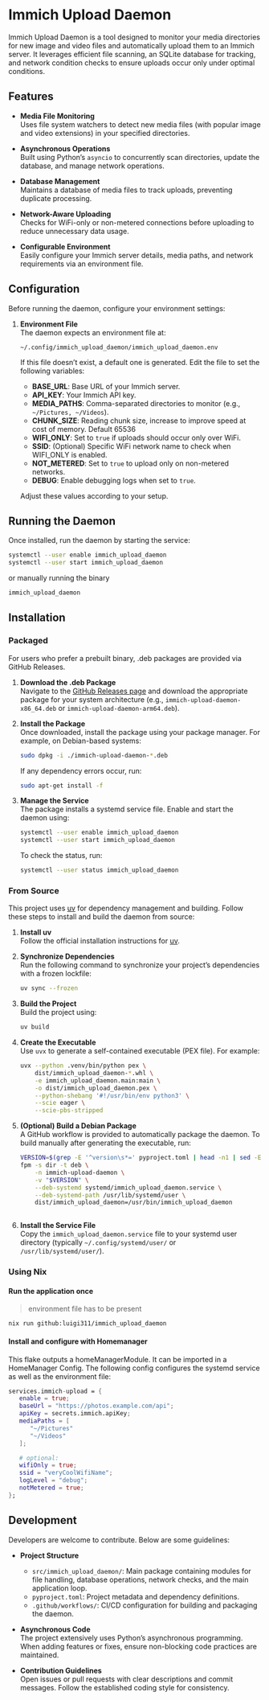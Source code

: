 # Immich Upload Daemon

Immich Upload Daemon is a tool designed to monitor your media directories for new image and video files and automatically upload them to an Immich server. It leverages efficient file scanning, an SQLite database for tracking, and network condition checks to ensure uploads occur only under optimal conditions.

## Features

- **Media File Monitoring**  
  Uses file system watchers to detect new media files (with popular image and video extensions) in your specified directories.

- **Asynchronous Operations**  
  Built using Python’s `asyncio` to concurrently scan directories, update the database, and manage network operations.

- **Database Management**  
  Maintains a database of media files to track uploads, preventing duplicate processing.

- **Network-Aware Uploading**  
  Checks for WiFi-only or non-metered connections before uploading to reduce unnecessary data usage.

- **Configurable Environment**  
  Easily configure your Immich server details, media paths, and network requirements via an environment file.

## Configuration

Before running the daemon, configure your environment settings:

1. **Environment File**  
   The daemon expects an environment file at:
   ```
   ~/.config/immich_upload_daemon/immich_upload_daemon.env
   ```
   If this file doesn’t exist, a default one is generated. Edit the file to set the following variables:

   - **BASE_URL**: Base URL of your Immich server.
   - **API_KEY**: Your Immich API key.
   - **MEDIA_PATHS**: Comma-separated directories to monitor (e.g., `~/Pictures, ~/Videos`).
   - **CHUNK_SIZE**: Reading chunk size, increase to improve speed at cost of memory. Default 65536
   - **WIFI_ONLY**: Set to `true` if uploads should occur only over WiFi.
   - **SSID**: (Optional) Specific WiFi network name to check when WIFI_ONLY is enabled.
   - **NOT_METERED**: Set to `true` to upload only on non-metered networks.
   - **DEBUG**: Enable debugging logs when set to `true`.

   Adjust these values according to your setup.

## Running the Daemon

Once installed, run the daemon by starting the service:
```sh
systemctl --user enable immich_upload_daemon
systemctl --user start immich_upload_daemon
```

or manually running the binary
```sh
immich_upload_daemon
```

## Installation

### Packaged

For users who prefer a prebuilt binary, .deb packages are provided via GitHub Releases.

1. **Download the .deb Package**  
   Navigate to the [GitHub Releases page](https://github.com/luigi311/immich_upload_daemon/releases) and download the appropriate package for your system architecture (e.g., `immich-upload-daemon-x86_64.deb` or `immich-upload-daemon-arm64.deb`).

2. **Install the Package**  
   Once downloaded, install the package using your package manager. For example, on Debian-based systems:
   ```sh
   sudo dpkg -i ./immich-upload-daemon-*.deb
   ```
   If any dependency errors occur, run:
   ```sh
   sudo apt-get install -f
   ```

3. **Manage the Service**  
   The package installs a systemd service file. Enable and start the daemon using:
   ```sh
   systemctl --user enable immich_upload_daemon
   systemctl --user start immich_upload_daemon
   ```
   To check the status, run:
   ```sh
   systemctl --user status immich_upload_daemon
   ```

### From Source

This project uses [uv](https://github.com/astral-sh/uv) for dependency management and building. Follow these steps to install and build the daemon from source:

1. **Install uv**  
   Follow the official installation instructions for [uv](https://github.com/astral-sh/uv).

2. **Synchronize Dependencies**  
   Run the following command to synchronize your project’s dependencies with a frozen lockfile:
   ```sh
   uv sync --frozen
   ```

3. **Build the Project**  
   Build the project using:
   ```sh
   uv build
   ```

4. **Create the Executable**  
   Use `uvx` to generate a self-contained executable (PEX file). For example:
   ```sh
   uvx --python .venv/bin/python pex \
       dist/immich_upload_daemon-*.whl \
       -e immich_upload_daemon.main:main \
       -o dist/immich_upload_daemon.pex \
       --python-shebang '#!/usr/bin/env python3' \
       --scie eager \
       --scie-pbs-stripped
   ```

5. **(Optional) Build a Debian Package**  
   A GitHub workflow is provided to automatically package the daemon. To build manually after generating the executable, run:
   ```sh
   VERSION=$(grep -E '^version\s*=' pyproject.toml | head -n1 | sed -E 's/version\s*=\s*"(.*)"/\1/')
   fpm -s dir -t deb \
       -n immich-upload-daemon \
       -v "$VERSION" \
       --deb-systemd systemd/immich_upload_daemon.service \
       --deb-systemd-path /usr/lib/systemd/user \
       dist/immich_upload_daemon=/usr/bin/immich_upload_daemon
       
   ```

6. **Install the Service File**  
   Copy the `immich_upload_daemon.service` file to your systemd user directory (typically `~/.config/systemd/user/` or `/usr/lib/systemd/user/`).


### Using Nix

#### Run the application once

>environment file has to be present

`nix run github:luigi311/immich_upload_daemon`

#### Install and configure with Homemanager

This flake outputs a homeManagerModule. It can be imported in a HomeManager Config. The following config configures the systemd service as well as the environment file:

```nix
services.immich-upload = {
   enable = true;
   baseUrl = "https://photos.example.com/api";
   apiKey = secrets.immich.apiKey;
   mediaPaths = [ 
      "~/Pictures"
      "~/Videos"
   ];

   # optional:
   wifiOnly = true;
   ssid = "veryCoolWifiName";
   logLevel = "debug";
   notMetered = true;
};
```

## Development

Developers are welcome to contribute. Below are some guidelines:

- **Project Structure**  
  - `src/immich_upload_daemon/`: Main package containing modules for file handling, database operations, network checks, and the main application loop.
  - `pyproject.toml`: Project metadata and dependency definitions.
  - `.github/workflows/`: CI/CD configuration for building and packaging the daemon.

- **Asynchronous Code**  
  The project extensively uses Python’s asynchronous programming. When adding features or fixes, ensure non-blocking code practices are maintained.

- **Contribution Guidelines**  
  Open issues or pull requests with clear descriptions and commit messages. Follow the established coding style for consistency.
